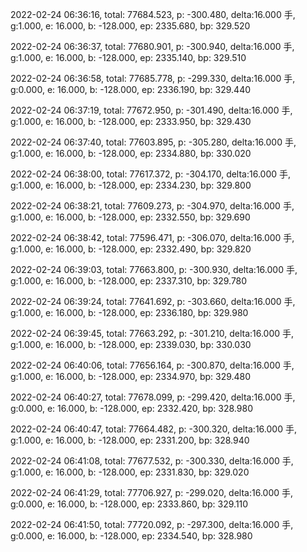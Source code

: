 2022-02-24 06:36:16, total: 77684.523, p: -300.480, delta:16.000 手, g:1.000, e: 16.000, b: -128.000, ep: 2335.680, bp: 329.520

2022-02-24 06:36:37, total: 77680.901, p: -300.940, delta:16.000 手, g:1.000, e: 16.000, b: -128.000, ep: 2335.140, bp: 329.510

2022-02-24 06:36:58, total: 77685.778, p: -299.330, delta:16.000 手, g:0.000, e: 16.000, b: -128.000, ep: 2336.190, bp: 329.440

2022-02-24 06:37:19, total: 77672.950, p: -301.490, delta:16.000 手, g:1.000, e: 16.000, b: -128.000, ep: 2333.950, bp: 329.430

2022-02-24 06:37:40, total: 77603.895, p: -305.280, delta:16.000 手, g:1.000, e: 16.000, b: -128.000, ep: 2334.880, bp: 330.020

2022-02-24 06:38:00, total: 77617.372, p: -304.170, delta:16.000 手, g:1.000, e: 16.000, b: -128.000, ep: 2334.230, bp: 329.800

2022-02-24 06:38:21, total: 77609.273, p: -304.970, delta:16.000 手, g:1.000, e: 16.000, b: -128.000, ep: 2332.550, bp: 329.690

2022-02-24 06:38:42, total: 77596.471, p: -306.070, delta:16.000 手, g:1.000, e: 16.000, b: -128.000, ep: 2332.490, bp: 329.820

2022-02-24 06:39:03, total: 77663.800, p: -300.930, delta:16.000 手, g:1.000, e: 16.000, b: -128.000, ep: 2337.310, bp: 329.780

2022-02-24 06:39:24, total: 77641.692, p: -303.660, delta:16.000 手, g:1.000, e: 16.000, b: -128.000, ep: 2336.180, bp: 329.980

2022-02-24 06:39:45, total: 77663.292, p: -301.210, delta:16.000 手, g:1.000, e: 16.000, b: -128.000, ep: 2339.030, bp: 330.030

2022-02-24 06:40:06, total: 77656.164, p: -300.870, delta:16.000 手, g:1.000, e: 16.000, b: -128.000, ep: 2334.970, bp: 329.480

2022-02-24 06:40:27, total: 77678.099, p: -299.420, delta:16.000 手, g:0.000, e: 16.000, b: -128.000, ep: 2332.420, bp: 328.980

2022-02-24 06:40:47, total: 77664.482, p: -300.320, delta:16.000 手, g:1.000, e: 16.000, b: -128.000, ep: 2331.200, bp: 328.940

2022-02-24 06:41:08, total: 77677.532, p: -300.330, delta:16.000 手, g:1.000, e: 16.000, b: -128.000, ep: 2331.830, bp: 329.020

2022-02-24 06:41:29, total: 77706.927, p: -299.020, delta:16.000 手, g:0.000, e: 16.000, b: -128.000, ep: 2333.860, bp: 329.110

2022-02-24 06:41:50, total: 77720.092, p: -297.300, delta:16.000 手, g:0.000, e: 16.000, b: -128.000, ep: 2334.540, bp: 328.980